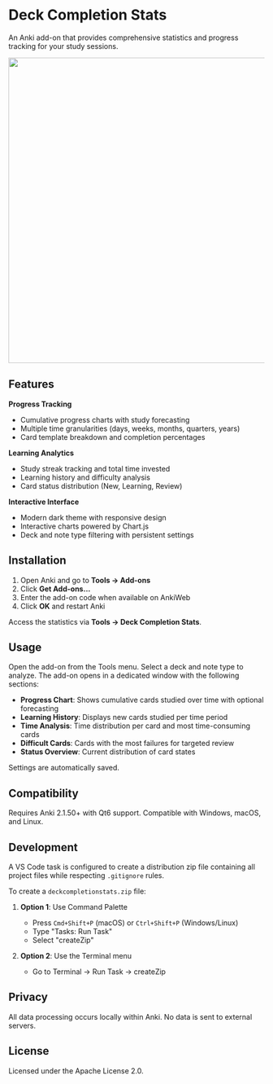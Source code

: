 # Deck Completion Stats

An Anki add-on that provides comprehensive statistics and progress tracking for your study sessions.

<a href="https://lofi.jacobzhang.de/?default">
<img src="https://i.imgur.com/MKHa15c.jpeg" width="600px"/>
</a>


## Features

**Progress Tracking**
- Cumulative progress charts with study forecasting
- Multiple time granularities (days, weeks, months, quarters, years)
- Card template breakdown and completion percentages

**Learning Analytics** 
- Study streak tracking and total time invested
- Learning history and difficulty analysis
- Card status distribution (New, Learning, Review)

**Interactive Interface**
- Modern dark theme with responsive design
- Interactive charts powered by Chart.js
- Deck and note type filtering with persistent settings

## Installation

1. Open Anki and go to **Tools → Add-ons**
2. Click **Get Add-ons...**
3. Enter the add-on code when available on AnkiWeb
4. Click **OK** and restart Anki

Access the statistics via **Tools → Deck Completion Stats**.

## Usage

Open the add-on from the Tools menu. Select a deck and note type to analyze. The add-on opens in a dedicated window with the following sections:

- **Progress Chart**: Shows cumulative cards studied over time with optional forecasting
- **Learning History**: Displays new cards studied per time period
- **Time Analysis**: Time distribution per card and most time-consuming cards
- **Difficult Cards**: Cards with the most failures for targeted review
- **Status Overview**: Current distribution of card states

Settings are automatically saved.

## Compatibility

Requires Anki 2.1.50+ with Qt6 support. Compatible with Windows, macOS, and Linux.

## Development

A VS Code task is configured to create a distribution zip file containing all project files while respecting `.gitignore` rules.

To create a `deckcompletionstats.zip` file:

1. **Option 1**: Use Command Palette
   - Press `Cmd+Shift+P` (macOS) or `Ctrl+Shift+P` (Windows/Linux)
   - Type "Tasks: Run Task"
   - Select "createZip"

2. **Option 2**: Use the Terminal menu
   - Go to Terminal → Run Task → createZip

## Privacy

All data processing occurs locally within Anki. No data is sent to external servers.

## License

Licensed under the Apache License 2.0.
